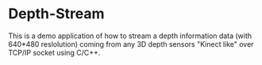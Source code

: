 Depth-Stream
============

This is a demo application of how to stream a depth information data (with 640*480 reslolution) coming from any 3D depth sensors "Kinect like" over TCP/IP socket using C/C++.

